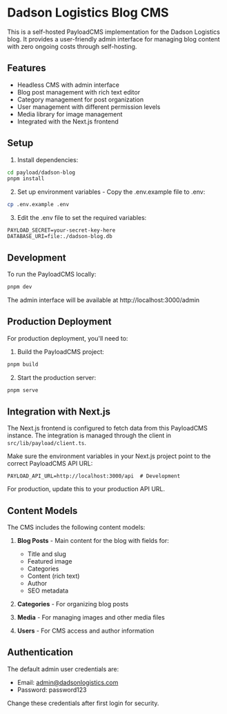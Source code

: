 # Dadson Logistics Blog CMS

This is a self-hosted PayloadCMS implementation for the Dadson Logistics blog. It provides a user-friendly admin interface for managing blog content with zero ongoing costs through self-hosting.

## Features

- Headless CMS with admin interface
- Blog post management with rich text editor
- Category management for post organization
- User management with different permission levels
- Media library for image management
- Integrated with the Next.js frontend

## Setup

1. Install dependencies:

```bash
cd payload/dadson-blog
pnpm install
```

2. Set up environment variables - Copy the .env.example file to .env:

```bash
cp .env.example .env
```

3. Edit the .env file to set the required variables:

```
PAYLOAD_SECRET=your-secret-key-here
DATABASE_URI=file:./dadson-blog.db
```

## Development

To run the PayloadCMS locally:

```bash
pnpm dev
```

The admin interface will be available at http://localhost:3000/admin

## Production Deployment

For production deployment, you'll need to:

1. Build the PayloadCMS project:

```bash
pnpm build
```

2. Start the production server:

```bash
pnpm serve
```

## Integration with Next.js

The Next.js frontend is configured to fetch data from this PayloadCMS instance. The integration is managed through the client in `src/lib/payload/client.ts`.

Make sure the environment variables in your Next.js project point to the correct PayloadCMS API URL:

```
PAYLOAD_API_URL=http://localhost:3000/api  # Development
```

For production, update this to your production API URL.

## Content Models

The CMS includes the following content models:

1. **Blog Posts** - Main content for the blog with fields for:
   - Title and slug
   - Featured image
   - Categories
   - Content (rich text)
   - Author
   - SEO metadata

2. **Categories** - For organizing blog posts

3. **Media** - For managing images and other media files

4. **Users** - For CMS access and author information

## Authentication

The default admin user credentials are:

- Email: admin@dadsonlogistics.com
- Password: password123

Change these credentials after first login for security.
